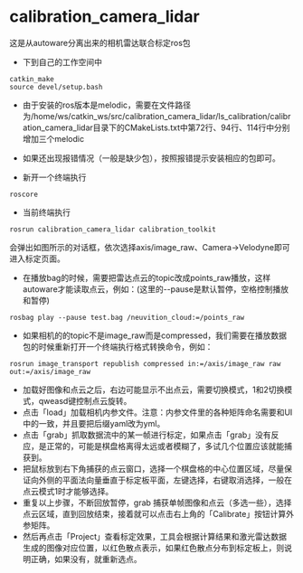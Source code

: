 # calibration_camera_lidar
这是从autoware分离出来的相机雷达联合标定ros包

- 下到自己的工作空间中
```
catkin_make
source devel/setup.bash
```
- 由于安装的ros版本是melodic，需要在文件路径为/home/ws/catkin_ws/src/calibration_camera_lidar/ls_calibration/calibration_camera_lidar目录下的CMakeLists.txt中第72行、94行、114行中分别增加三个melodic
- 如果还出现报错情况（一般是缺少包），按照报错提示安装相应的包即可。

- 新开一个终端执行
```
roscore
```

- 当前终端执行
```
rosrun calibration_camera_lidar calibration_toolkit
```
会弹出如图所示的对话框，依次选择axis/image_raw、Camera→Velodyne即可进入标定页面。

- 在播放bag的时候，需要把雷达点云的topic改成points_raw播放，这样autoware才能读取点云，例如：(这里的--pause是默认暂停，空格控制播放和暂停)
```
rosbag play --pause test.bag /neuvition_cloud:=/points_raw  
```
- 如果相机的的topic不是image_raw而是compressed，我们需要在播放数据包的时候重新打开一个终端执行格式转换命令，例如：
```
rosrun image_transport republish compressed in:=/axis/image_raw raw out:=/axis/image_raw
```
- 加载好图像和点云之后，右边可能显示不出点云，需要切换模式，1和2切换模式，qweasd键控制点云旋转。
- 点击「load」加载相机内参文件。注意：内参文件里的各种矩阵命名需要和UI中的一致，并且要把后缀yaml改为yml。
- 点击「grab」抓取数据流中的某一帧进行标定，如果点击「grab」没有反应，是正常的，可能是棋盘格离得太远或者模糊了，多试几个位置应该就能捕获到。
- 把鼠标放到右下角捕获的点云窗口，选择一个棋盘格的中心位置区域，尽量保证向外侧的平面法向量垂直于标定板平面，左键选择，右键取消选择，一般在点云模式1时才能够选择。
- 重复以上步骤，不断回放暂停，grab 捕获单帧图像和点云（多选一些），选择点云区域，直到回放结束，接着就可以点击右上角的「Calibrate」按钮计算外参矩阵。
- 然后再点击「Project」查看标定效果，工具会根据计算结果和激光雷达数据生成的图像对应位置，以红色散点表示，如果红色散点分布到标定板上，则说明正确，如果没有，就重新选点。
